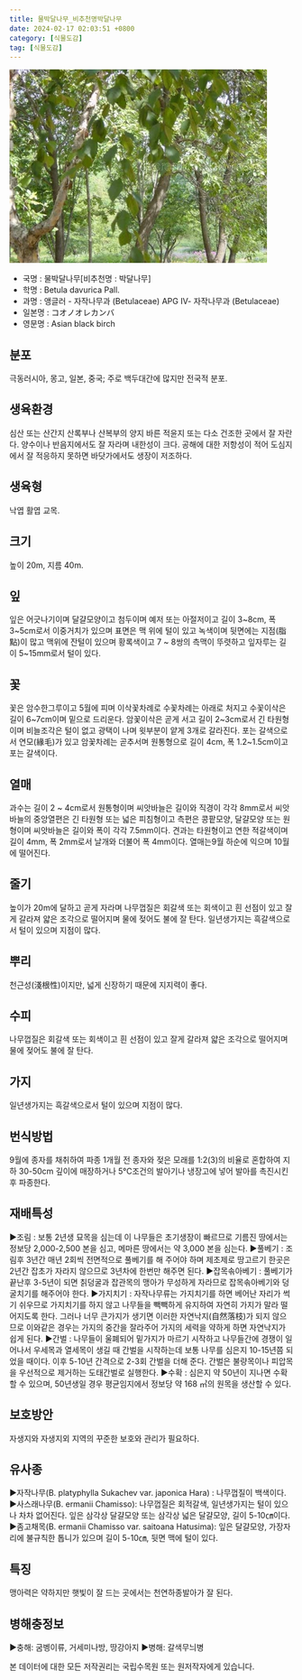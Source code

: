 ```yaml
---
title: 물박달나무_비추천명박달나무
date: 2024-02-17 02:03:51 +0800
category: [식물도감]
tag: [식물도감]
---
```




![물박달나무[비추천명 : 박달나무]](/assets/img/fileUpload/plants/basic/Betulaceae/Betula/866/1_th2.JPG)
- 국명 : 물박달나무[비추천명 : 박달나무]
- 학명 : Betula davurica Pall.
- 과명 : 앵글러 - 자작나무과 (Betulaceae) APG Ⅳ- 자작나무과 (Betulaceae)
- 일본명 : コオノオレカンバ
- 영문명 : Asian black birch


## 분포
극동러시아, 몽고, 일본, 중국; 주로 백두대간에 많지만 전국적 분포.
## 생육환경
심산 또는 산간지 산록부나 산복부의 양지 바른 적윤지 또는 다소 건조한 곳에서 잘 자란다. 양수이나 반음지에서도 잘 자라며 내한성이 크다. 공해에 대한 저항성이 적어 도심지에서 잘 적응하지 못하면 바닷가에서도 생장이 저조하다. 
## 생육형
낙엽 활엽 교목.
## 크기
높이 20m, 지름 40m. 
## 잎
잎은 어긋나기이며 달걀모양이고 첨두이며 예저 또는 아절저이고 길이 3~8cm, 폭 3~5cm로서 이중거치가 있으며 표면은 맥 위에 털이 있고 녹색이며 뒷면에는 지점(脂點)이 많고 맥위에 잔털이 있으며 황록색이고  7 ~ 8쌍의 측맥이 뚜렷하고 잎자루는 길이 5~15mm로서 털이 있다.
## 꽃
꽃은 암수한그루이고 5월에 피며 이삭꽃차례로 수꽃차례는 아래로 처지고 수꽃이삭은 길이 6~7cm이며 밑으로 드리운다. 암꽃이삭은 곧게 서고 길이 2~3cm로서 긴 타원형이며 비늘조각은 털이 없고 광택이 나며 윗부분이 얕게 3개로 갈라진다. 포는 갈색으로서 연모(緣毛)가 있고 암꽃차례는 곧추서며 원통형으로 길이 4cm, 폭 1.2~1.5cm이고 포는 갈색이다.
## 열매
과수는 길이 2 ~ 4cm로서 원통형이며 씨앗바늘은 길이와 직경이 각각 8mm로서 씨앗바늘의 중앙열편은 긴 타원형 또는 넓은 피침형이고 측편은 콩팥모양, 달걀모양 또는 원형이며 씨앗바늘은 길이와 폭이 각각 7.5mm이다. 견과는 타원형이고 연한 적갈색이며 길이 4mm, 폭 2mm로서 날개와 더불어 폭 4mm이다. 열매는9월 하순에 익으며 10월에 떨어진다.
## 줄기
높이가 20m에 달하고 곧게 자라며 나무껍질은 회갈색 또는 회색이고 흰 선점이 있고 잘게 갈라져 얇은 조각으로 떨어지며 물에 젖어도 불에 잘 탄다. 일년생가지는 흑갈색으로서 털이 있으며 지점이 많다.
## 뿌리
천근성(淺根性)이지만, 넓게 신장하기 때문에 지지력이 좋다.
## 수피
나무껍질은 회갈색 또는 회색이고 흰 선점이 있고 잘게 갈라져 얇은 조각으로 떨어지며 물에 젖어도 불에 잘 탄다. 
## 가지
일년생가지는 흑갈색으로서 털이 있으며 지점이 많다.
## 번식방법
9월에 종자를 채취하여 파종 1개월 전 종자와 젖은 모래를 1:2(3)의 비율로 혼합하여 지하 30-50cm 깊이에 매장하거나 5℃조건의 발아기나 냉장고에 넣어 발아를 촉진시킨 후 파종한다.
## 재배특성
▶조림 : 보통 2년생 묘목을 심는데 이 나무들은 초기생장이 빠르므로 기름진 땅에서는 정보당 2,000-2,500 본을 심고, 메마른 땅에서는 약 3,000 본을 심는다. 
▶풀베기 : 조림후 3년간 매년 2회씩 전면적으로 풀베기를 해 주어야 하며 제초제로 땅고르기 한곳은 2년간 잡초가 자라지 않으므로 3년차에 한번만 해주면 된다.
▶잡목솎아베기 : 풀베기가 끝난후 3-5년이 되면 칡덩굴과 잡관목의 맹아가 무성하게 자라므로 잡목솎아베기와 덩굴치기를 해주어야 한다. 
▶가지치기 : 자작나무류는 가지치기를 하면 베어난 자리가 썩기 쉬우므로 가지치기를 하지 않고 나무들을 빽빽하게 유지하여 자연히 가지가 말라 떨어지도록 한다. 그러나 너무 큰가지가 생기면 이러한 자연낙지(自然落枝)가 되지 않으므로 이와같은 경우는 가지의 중간을 잘라주어 가지의 세력을 약하게 하면 자연낙지가 쉽게 된다.
▶간벌 : 나무들이 울폐되어 밑가지가 마르기 시작하고 나무들간에 경쟁이 일어나서 우세목과 열세목이 생길 때 간벌을 시작하는데 보통 나무를 심은지 10-15년쯤 되었을 때이다. 이후 5-10년 간격으로 2-3회 간벌을 더해 준다. 간벌은 불량목이나 피압목을 우선적으로 제거하는 도태간벌로 실행한다.
▶수확 : 심은지 약 50년이 지나면 수확할 수 있으며, 50년생일 경우 평균임지에서 정보당 약 168 ㎥의 원목을 생산할 수 있다.
## 보호방안
자생지와 자생지외 지역의 꾸준한 보호와 관리가 필요하다.
## 유사종
▶자작나무(B. platyphylla Sukachev var. japonica Hara) : 나무껍질이 백색이다.
▶사스래나무(B. ermanii Chamisso): 나무껍질은 회적갈색, 일년생가지는 털이 있으나 차차 없어진다. 잎은 삼각상 달걀모양 또는 삼각상 넓은 달걀모양, 길이 5-10㎝이다. 
▶좀고채목(B. ermanii Chamisso var. saitoana Hatusima): 잎은 달걀모양, 가장자리에 불규칙한 톱니가 있으며 길이 5-10㎝, 뒷면 맥에 털이 있다.
## 특징
맹아력은 약하지만 햇빛이 잘 드는 곳에서는 천연하종발아가 잘 된다.
## 병해충정보
▶충해: 굼벵이류, 거세미나방, 땅강아지
▶병해: 갈색무늬병






본 데이터에 대한 모든 저작권리는 국립수목원 또는 원저작자에게 있습니다.
